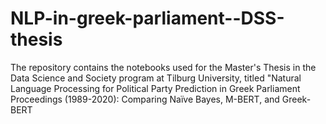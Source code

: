 # NLP-in-greek-parliament--DSS-thesis
The repository contains the notebooks used for the Master's Thesis in the Data Science and Society program at Tilburg University, titled "Natural Language Processing for Political Party Prediction in Greek Parliament Proceedings (1989-2020): Comparing Naïve Bayes, M-BERT, and Greek-BERT
